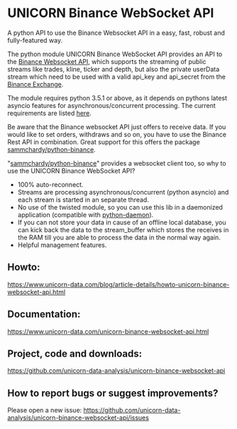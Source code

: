 # UNICORN Binance WebSocket API
A python API to use the Binance Websocket API in a easy, fast, robust and fully-featured way.

The python module UNICORN Binance WebSocket API provides an API to the [Binance Websocket API](https://github.com/binance-exchange/binance-official-api-docs), which supports the 
streaming of public streams like trades, kline, ticker and depth, but also the private userData stream which need to be 
used with a valid api_key and api_secret from the [Binance Exchange](https://www.binance.com/).

The module requires python 3.5.1 or above, as it depends on pythons latest asyncio features for asynchronous/concurrent 
processing. The current requirements are listed [here](https://github.com/unicorn-data-analysis/unicorn-binance-websocket-api/blob/master/requirements.txt).

Be aware that the Binance websocket API just offers to receive data. If you would like to set orders, withdraws and so 
on, you have to use the Binance Rest API in combination. Great support for this offers the package 
[sammchardy/python-binance](https://github.com/sammchardy/python-binance).

"[sammchardy/python-binance](https://github.com/sammchardy/python-binance)" provides a websocket client too, so why to use the UNICORN Binance WebSocket API?

- 100% auto-reconnect.
- Streams are processing asynchronous/concurrent (python asyncio) and each stream is started in an separate thread.
- No use of the twisted module, so you can use this lib in a daemonized application (compatible with [python-daemon](https://pypi.org/project/python-daemon/)).
- If you can not store your data in cause of an offline local database, you can kick back the data to the stream_buffer 
which stores the receives in the RAM till you are able to process the data in the normal way again.
- Helpful management features.

## Howto: 
https://www.unicorn-data.com/blog/article-details/howto-unicorn-binance-websocket-api.html

## Documentation: 
https://www.unicorn-data.com/unicorn-binance-websocket-api.html

## Project, code and downloads: 
https://github.com/unicorn-data-analysis/unicorn-binance-websocket-api

## How to report bugs or suggest improvements?
Please open a new issue: https://github.com/unicorn-data-analysis/unicorn-binance-websocket-api/issues
